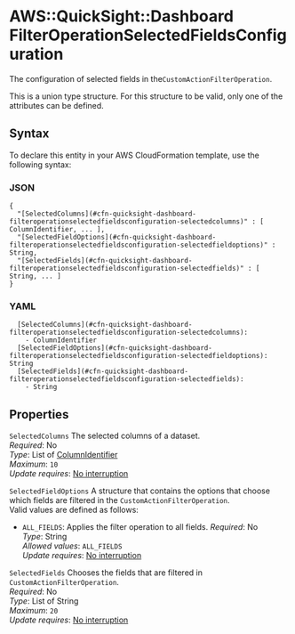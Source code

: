# AWS::QuickSight::Dashboard FilterOperationSelectedFieldsConfiguration<a name="aws-properties-quicksight-dashboard-filteroperationselectedfieldsconfiguration"></a>

The configuration of selected fields in the`CustomActionFilterOperation`\.

This is a union type structure\. For this structure to be valid, only one of the attributes can be defined\.

## Syntax<a name="aws-properties-quicksight-dashboard-filteroperationselectedfieldsconfiguration-syntax"></a>

To declare this entity in your AWS CloudFormation template, use the following syntax:

### JSON<a name="aws-properties-quicksight-dashboard-filteroperationselectedfieldsconfiguration-syntax.json"></a>

```
{
  "[SelectedColumns](#cfn-quicksight-dashboard-filteroperationselectedfieldsconfiguration-selectedcolumns)" : [ ColumnIdentifier, ... ],
  "[SelectedFieldOptions](#cfn-quicksight-dashboard-filteroperationselectedfieldsconfiguration-selectedfieldoptions)" : String,
  "[SelectedFields](#cfn-quicksight-dashboard-filteroperationselectedfieldsconfiguration-selectedfields)" : [ String, ... ]
}
```

### YAML<a name="aws-properties-quicksight-dashboard-filteroperationselectedfieldsconfiguration-syntax.yaml"></a>

```
  [SelectedColumns](#cfn-quicksight-dashboard-filteroperationselectedfieldsconfiguration-selectedcolumns): 
    - ColumnIdentifier
  [SelectedFieldOptions](#cfn-quicksight-dashboard-filteroperationselectedfieldsconfiguration-selectedfieldoptions): String
  [SelectedFields](#cfn-quicksight-dashboard-filteroperationselectedfieldsconfiguration-selectedfields): 
    - String
```

## Properties<a name="aws-properties-quicksight-dashboard-filteroperationselectedfieldsconfiguration-properties"></a>

`SelectedColumns`  <a name="cfn-quicksight-dashboard-filteroperationselectedfieldsconfiguration-selectedcolumns"></a>
The selected columns of a dataset\.  
*Required*: No  
*Type*: List of [ColumnIdentifier](aws-properties-quicksight-dashboard-columnidentifier.md)  
*Maximum*: `10`  
*Update requires*: [No interruption](https://docs.aws.amazon.com/AWSCloudFormation/latest/UserGuide/using-cfn-updating-stacks-update-behaviors.html#update-no-interrupt)

`SelectedFieldOptions`  <a name="cfn-quicksight-dashboard-filteroperationselectedfieldsconfiguration-selectedfieldoptions"></a>
A structure that contains the options that choose which fields are filtered in the `CustomActionFilterOperation`\.  
Valid values are defined as follows:  
+  `ALL_FIELDS`: Applies the filter operation to all fields\.
*Required*: No  
*Type*: String  
*Allowed values*: `ALL_FIELDS`  
*Update requires*: [No interruption](https://docs.aws.amazon.com/AWSCloudFormation/latest/UserGuide/using-cfn-updating-stacks-update-behaviors.html#update-no-interrupt)

`SelectedFields`  <a name="cfn-quicksight-dashboard-filteroperationselectedfieldsconfiguration-selectedfields"></a>
Chooses the fields that are filtered in `CustomActionFilterOperation`\.  
*Required*: No  
*Type*: List of String  
*Maximum*: `20`  
*Update requires*: [No interruption](https://docs.aws.amazon.com/AWSCloudFormation/latest/UserGuide/using-cfn-updating-stacks-update-behaviors.html#update-no-interrupt)